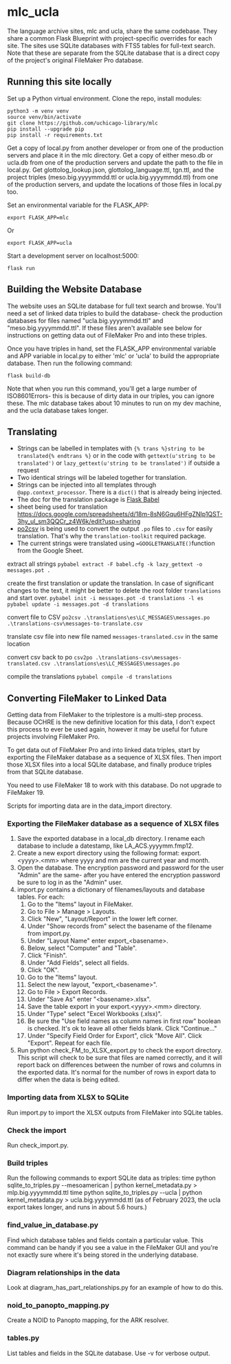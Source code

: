 # mlc_ucla

The language archive sites, mlc and ucla, share the same codebase. They share a common Flask Blueprint
with project-specific overrides for each site. The sites use SQLite databases with FTS5 tables for 
full-text search. Note that these are separate from the SQLite database that is a direct copy of the 
project's original FileMaker Pro database. 

## Running this site locally

Set up a Python virtual environment. Clone the repo, install modules:

```console
python3 -m venv venv
source venv/bin/activate
git clone https://github.com/uchicago-library/mlc
pip install --upgrade pip
pip install -r requirements.txt
```

Get a copy of local.py from another developer or from one of the production
servers and place it in the mlc directory. Get a copy of either meso.db or 
ucla.db from one of the production servers and update the path to the file
in local.py. Get glottolog_lookup.json, glottolog_language.ttl, tgn.ttl, and
the project triples (meso.big.yyyymmdd.ttl or ucla.big.yyyymmdd.ttl) from
one of the production servers, and update the locations of those files in 
local.py too. 

Set an environmental variable for the FLASK_APP:
```console
export FLASK_APP=mlc
```

Or
```console
export FLASK_APP=ucla
```

Start a development server on localhost:5000:
```console
flask run
```

## Building the Website Database
The website uses an SQLite database for full text search and browse. You'll need a set of linked data
triples to build the database- check the production databases for files named "ucla.big.yyyymmdd.ttl" and
"meso.big.yyyymmdd.ttl". If these files aren't available see below for instructions on getting data out
of FileMaker Pro and into these triples. 

Once you have triples in hand, set the FLASK_APP environmental variable and APP variable in local.py to either
'mlc' or 'ucla' to build the appropriate database. Then run the following command:

```console
flask build-db
```

Note that when you run this command, you'll get a large number of ISO8601Errors- this is because 
of dirty data in our triples, you can ignore these. The mlc database takes about 10 minutes to run on my dev 
machine, and the ucla database takes longer. 

## Translating
- Strings can be labelled in templates with 
	`{% trans %}string to be translated{% endtrans %}`
	or in the code with	`gettext(u'string to be translated')` 
	or	`lazy_gettext(u'string to be translated')` if outside a request
- Two identical strings will be labeled together for translation.
- Strings can be injected into all templates through `@app.context_processor`. There is a `dict()` that is already being injected.
- The doc for the translation package is [Flask Babel](https://python-babel.github.io/flask-babel/)
- sheet being used for translation https://docs.google.com/spreadsheets/d/18m-8sN6Gqu6HFgZNIp1QST-3hy_ul_sm3QQCr_z4W6k/edit?usp=sharing
- [po2csv](https://docs.translatehouse.org/projects/translate-toolkit/en/latest/commands/csv2po.html) is being used to convert the output `.po` files to `.csv` for easily translation. That's why the `translation-toolkit` required package.
- The current strings were translated using `=GOOGLETRANSLATE()`function from the Google Sheet.

extract all strings
`pybabel extract -F babel.cfg -k lazy_gettext -o messages.pot .`

create the first translation or update the translation. In case of significant changes to the text, it might be better to delete the root folder `translations` and start over.
`pybabel init -i messages.pot -d translations -l es`
`pybabel update -i messages.pot -d translations`

convert file to CSV
`po2csv .\translations\es\LC_MESSAGES\messages.po .\translations-csv\messages-to-translate.csv`

translate csv file into new file named `messages-translated.csv` in the same location

convert csv back to po 
`csv2po .\translations-csv\messages-translated.csv .\translations\es\LC_MESSAGES\messages.po`

compile the translations
`pybabel compile -d translations`

## Converting FileMaker to Linked Data

Getting data from FileMaker to the triplestore is a multi-step process. Because OCHRE is the new definitive location for this data, I don't expect 
this process to ever be used again, however it may be useful for future projects involving FileMaker Pro.

To get data out of FileMaker Pro and into linked data triples, start by exporting the FileMaker database as a sequence of XLSX files. Then import those XLSX files into a local SQLite database, and finally produce triples from that SQLite database. 

You need to use FileMaker 18 to work with this database. Do not upgrade to FileMaker 19. 

Scripts for importing data are in the data_import directory.

### Exporting the FileMaker database as a sequence of XLSX files

1. Save the exported database in a local_db directory. I rename each database
   to include a datestamp, like LA_ACS.yyyymm.fmp12.
2. Create a new export directory using the following format:
   export.&lt;yyyy&gt;.&lt;mm&gt; where yyyy and mm are the current year and month.
3. Open the database. The encryption password and password for the user "Admin"
   are the same- after you have entered the encryption password be sure to 
   log in as the "Admin" user.
4. import.py contains a dictionary of filenames/layouts and database tables. For each:
    1. Go to the "Items" layout in FileMaker.
    2. Go to File > Manage > Layouts.
    3. Click "New", "Layout/Report" in the lower left corner. 
    4. Under "Show records from" select the basename of the filename from
       import.py.
    5. Under "Layout Name" enter export_&lt;basename&gt;. 
    6. Below, select "Computer" and "Table". 
    7. Click "Finish". 
    8. Under "Add Fields", select all fields. 
    9. Click "OK". 
    10. Go to the "Items" layout.
    11. Select the new layout, "export_&lt;basename&gt;". 
    12. Go to File > Export Records. 
    13. Under "Save As" enter "&lt;basename&gt;.xlsx". 
    14. Save the table export in your export.&lt;yyyy&gt;.&lt;mm&gt; directory.
    15. Under "Type" select "Excel Workbooks (.xlsx)". 
    16. Be sure the "Use field names as column names in first row" boolean is
       checked. It's ok to leave all other fields blank. Click "Continue..."
    17. Under "Specify Field Order for Export", click "Move All". Click "Export".
       Repeat for each file. 
5. Run python check_FM_to_XLSX_export.py to check the export directory.
   This script will check to be sure that files are named correctly, and it
   will report back on differences between the number of rows and columns in
   the exported data. It's normal for the number of rows in export data to
   differ when the data is being edited.

### Importing data from XLSX to SQLite
Run import.py to import the XLSX outputs from FileMaker into SQLite tables.

### Check the import
Run check_import.py. 

### Build triples
Run the following commands to export SQLite data as triples:
time python sqlite_to_triples.py --mesoamerican | python kernel_metadata.py > mlp.big.yyyymmdd.ttl
time python sqlite_to_triples.py --ucla | python kernel_metadata.py > ucla.big.yyyymmdd.ttl
(as of February 2023, the ucla export takes longer, and runs in about 5.6 hours.)

### find_value_in_database.py

Find which database tables and fields contain a particular value. This command can be handy if you see a value in the FileMaker GUI and you're not exactly sure where it's being stored in the underlying database. 

### Diagram relationships in the data
Look at diagram_has_part_relationships.py for an example of how to do this. 

### noid_to_panopto_mapping.py

Create a NOID to Panopto mapping, for the ARK resolver.

### tables.py

List tables and fields in the SQLite database. Use -v for verbose output.

